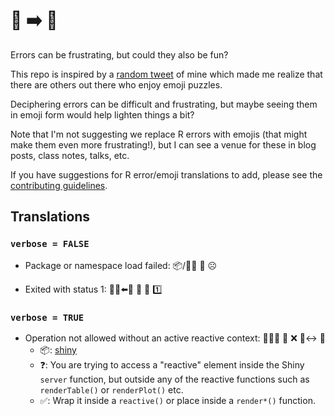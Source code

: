 # 😤 ➡️ 🤣

Errors can be frustrating, but could they also be fun?

This repo is inspired by a [random tweet](https://twitter.com/minebocek/status/1035377949036486656) of mine which made me realize that there are others out there who enjoy emoji puzzles.

Deciphering errors can be difficult and frustrating, but maybe seeing them in emoji form would help lighten things a bit?

Note that I'm not suggesting we replace R errors with emojis (that might make them even more frustrating!), but I can see a venue for these in blog posts, class notes, talks, etc.

If you have suggestions for R error/emoji translations to add, please see the [contributing guidelines](CONTRIBUTE.md).

## Translations

### `verbose = FALSE`

- Package or namespace load failed: 📦/📛🌌 🚚 ☹️

- Exited with status 1: 🚶‍♂️⬅️🚪  🔱  👑  1️⃣

### `verbose = TRUE`

- Operation not allowed without an active reactive context: 👩‍⚕️🔪 🚫 ❌ 🏃‍↔️ 📖
    - 📦: [shiny](http://shiny.rstudio.com/)
    - ❓: You are trying to access a "reactive" element inside the Shiny `server` function, but outside any of the reactive functions such as `renderTable()` or `renderPlot()` etc.
    - ✅: Wrap it inside a `reactive()` or place inside a `render*()` function.
